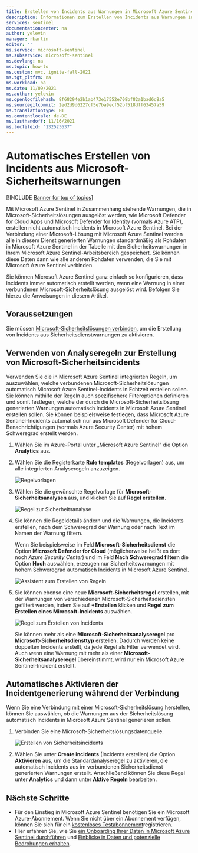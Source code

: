 ```yaml
---
title: Erstellen von Incidents aus Warnungen in Microsoft Azure Sentinel | Microsoft-Dokumentation
description: Informationen zum Erstellen von Incidents aus Warnungen in Microsoft Azure Sentinel.
services: sentinel
documentationcenter: na
author: yelevin
manager: rkarlin
editor: ''
ms.service: microsoft-sentinel
ms.subservice: microsoft-sentinel
ms.devlang: na
ms.topic: how-to
ms.custom: mvc, ignite-fall-2021
ms.tgt_pltfrm: na
ms.workload: na
ms.date: 11/09/2021
ms.author: yelevin
ms.openlocfilehash: 8f68294e2b1ab473e17552e708bf82a1bad6d8a5
ms.sourcegitcommit: 2ed2d9d6227cf5e7ba9ecf52bf518dff63457a59
ms.translationtype: HT
ms.contentlocale: de-DE
ms.lasthandoff: 11/16/2021
ms.locfileid: "132523637"
---
```

# <a name="automatically-create-incidents-from-microsoft-security-alerts"></a>Automatisches Erstellen von Incidents aus Microsoft-Sicherheitswarnungen

[!INCLUDE [Banner for top of topics](./includes/banner.md)]

Mit Microsoft Azure Sentinel in Zusammenhang stehende Warnungen, die in Microsoft-Sicherheitslösungen ausgelöst werden, wie Microsoft Defender for Cloud Apps und Microsoft Defender for Identity (vormals Azure ATP), erstellen nicht automatisch Incidents in Microsoft Azure Sentinel. Bei der Verbindung einer Microsoft-Lösung mit Microsoft Azure Sentinel werden alle in diesem Dienst generierten Warnungen standardmäßig als Rohdaten in Microsoft Azure Sentinel in der Tabelle mit den Sicherheitswarnungen in Ihrem Microsoft Azure Sentinel-Arbeitsbereich gespeichert. Sie können diese Daten dann wie alle anderen Rohdaten verwenden, die Sie mit Microsoft Azure Sentinel verbinden.

Sie können Microsoft Azure Sentinel ganz einfach so konfigurieren, dass Incidents immer automatisch erstellt werden, wenn eine Warnung in einer verbundenen Microsoft-Sicherheitslösung ausgelöst wird. Befolgen Sie hierzu die Anweisungen in diesem Artikel.

## <a name="prerequisites"></a>Voraussetzungen

Sie müssen [Microsoft-Sicherheitslösungen verbinden](connect-data-sources.md#data-connection-methods), um die Erstellung von Incidents aus Sicherheitsdienstwarnungen zu aktivieren.

## <a name="using-microsoft-security-incident-creation-analytics-rules"></a>Verwenden von Analyseregeln zur Erstellung von Microsoft-Sicherheitsincidents

Verwenden Sie die in Microsoft Azure Sentinel integrierten Regeln, um auszuwählen, welche verbundenen Microsoft-Sicherheitslösungen automatisch Microsoft Azure Sentinel-Incidents in Echtzeit erstellen sollen. Sie können mithilfe der Regeln auch spezifischere Filteroptionen definieren und somit festlegen, welche der durch die Microsoft-Sicherheitslösung generierten Warnungen automatisch Incidents in Microsoft Azure Sentinel erstellen sollen. Sie können beispielsweise festlegen, dass Microsoft Azure Sentinel-Incidents automatisch nur aus Microsoft Defender for Cloud-Benachrichtigungen (vormals Azure Security Center) mit hohem Schweregrad erstellt werden.

1. Wählen Sie im Azure-Portal unter „Microsoft Azure Sentinel“ die Option **Analytics** aus.

1. Wählen Sie die Registerkarte **Rule templates** (Regelvorlagen) aus, um alle integrierten Analyseregeln anzuzeigen.

    ![Regelvorlagen](media/incidents-from-alerts/rule-templates.png)

1. Wählen Sie die gewünschte Regelvorlage für **Microsoft-Sicherheitsanalysen** aus, und klicken Sie auf **Regel erstellen**.

    ![Regel zur Sicherheitsanalyse](media/incidents-from-alerts/security-analytics-rule.png)

1. Sie können die Regeldetails ändern und die Warnungen, die Incidents erstellen, nach dem Schweregrad der Warnung oder nach Text im Namen der Warnung filtern.  
      
    Wenn Sie beispielsweise im Feld **Microsoft-Sicherheitsdienst** die Option **Microsoft Defender for Cloud** (möglicherweise heißt es dort noch *Azure Security Center*) und im Feld **Nach Schweregrad filtern** die Option **Hoch** auswählen, erzeugen nur Sicherheitswarnungen mit hohem Schweregrad automatisch Incidents in Microsoft Azure Sentinel.  

    ![Assistent zum Erstellen von Regeln](media/incidents-from-alerts/create-rule-wizard.png)

1. Sie können ebenso eine neue **Microsoft-Sicherheitsregel** erstellen, mit der Warnungen von verschiedenen Microsoft-Sicherheitsdiensten gefiltert werden, indem Sie auf **+Erstellen** klicken und **Regel zum Erstellen eines Microsoft-Incidents** auswählen.

    ![Regel zum Erstellen von Incidents](media/incidents-from-alerts/incident-creation-rule.png)

    Sie können mehr als eine **Microsoft-Sicherheitsanalyseregel** pro **Microsoft-Sicherheitsdiensttyp** erstellen. Dadurch werden keine doppelten Incidents erstellt, da jede Regel als Filter verwendet wird. Auch wenn eine Warnung mit mehr als einer **Microsoft-Sicherheitsanalyseregel** übereinstimmt, wird nur ein Microsoft Azure Sentinel-Incident erstellt.

## <a name="enable-incident-generation-automatically-during-connection"></a>Automatisches Aktivieren der Incidentgenerierung während der Verbindung

Wenn Sie eine Verbindung mit einer Microsoft-Sicherheitslösung herstellen, können Sie auswählen, ob die Warnungen aus der Sicherheitslösung automatisch Incidents in Microsoft Azure Sentinel generieren sollen.

1. Verbinden Sie eine Microsoft-Sicherheitslösungsdatenquelle. 

   ![Erstellen von Sicherheitsincidents](media/incidents-from-alerts/generate-security-incidents.png)

1. Wählen Sie unter **Create incidents** (Incidents erstellen) die Option **Aktivieren** aus, um die Standardanalyseregel zu aktivieren, die automatisch Incidents aus im verbundenen Sicherheitsdienst generierten Warnungen erstellt. Anschließend können Sie diese Regel unter **Analytics** und dann unter **Aktive Regeln** bearbeiten.

## <a name="next-steps"></a>Nächste Schritte

- Für den Einstieg in Microsoft Azure Sentinel benötigen Sie ein Microsoft Azure-Abonnement. Wenn Sie nicht über ein Abonnement verfügen, können Sie sich für ein [kostenloses Testabonnement](https://azure.microsoft.com/free/)registrieren.
- Hier erfahren Sie, wie Sie [ein Onboarding Ihrer Daten in Microsoft Azure Sentinel durchführen](quickstart-onboard.md) und [Einblicke in Daten und potenzielle Bedrohungen erhalten](get-visibility.md).
